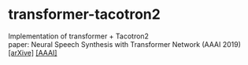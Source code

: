 # transformer-tacotron2
Implementation of transformer + Tacotron2 \
paper: Neural Speech Synthesis with Transformer Network (AAAI 2019) [[arXive]](https://arxiv.org/abs/1809.08895) [[AAAI]](https://aaai.org/ojs/index.php/AAAI/article/view/4642)
